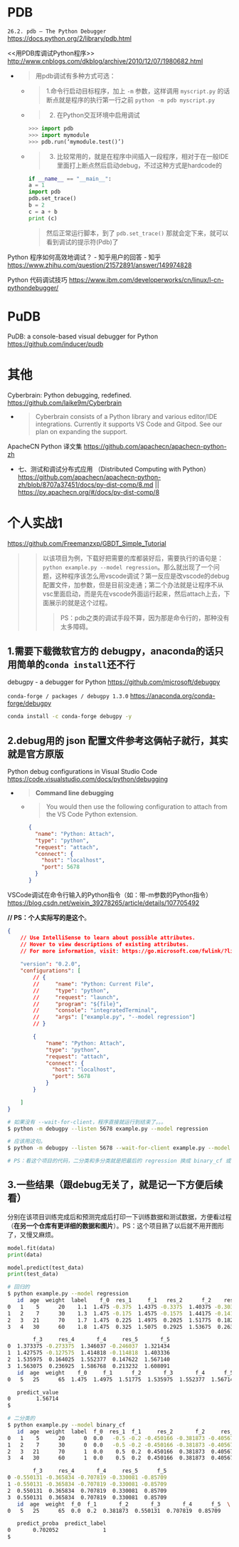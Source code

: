 
# PDB

`26.2. pdb — The Python Debugger` https://docs.python.org/2/library/pdb.html

<<用PDB库调试Python程序>> http://www.cnblogs.com/dkblog/archive/2010/12/07/1980682.html
- > 用pdb调试有多种方式可选：
  * > 1.命令行启动目标程序，加上 `-m` 参数，这样调用 `myscript.py` 的话断点就是程序的执行第一行之前 `python -m pdb myscript.py`
  * > 2. 在Python交互环境中启用调试
    ```py
    >>> import pdb
    >>> import mymodule
    >>> pdb.run(‘mymodule.test()’)
    ```
  * > 3. 比较常用的，就是在程序中间插入一段程序，相对于在一般IDE里面打上断点然后启动debug，不过这种方式是hardcode的
    ```py
    if __name__ == "__main__":
    a = 1
    import pdb
    pdb.set_trace()
    b = 2
    c = a + b
    print (c)
    ```
    > 然后正常运行脚本，到了 `pdb.set_trace()` 那就会定下来，就可以看到调试的提示符(Pdb)了

Python 程序如何高效地调试？ - 知乎用户的回答 - 知乎 https://www.zhihu.com/question/21572891/answer/149974828

Python 代码调试技巧 https://www.ibm.com/developerworks/cn/linux/l-cn-pythondebugger/

# PuDB

PuDB: a console-based visual debugger for Python https://github.com/inducer/pudb

# 其他

Cyberbrain: Python debugging, redefined. https://github.com/laike9m/Cyberbrain
- > Cyberbrain consists of a Python library and various editor/IDE integrations. Currently it supports VS Code and Gitpod. See our plan on expanding the support.

ApacheCN Python 译文集 https://github.com/apachecn/apachecn-python-zh
- 七、测试和调试分布式应用 （Distributed Computing with Python） https://github.com/apachecn/apachecn-python-zh/blob/8707a37451/docs/py-dist-comp/8.md || https://py.apachecn.org/#/docs/py-dist-comp/8

# 个人实战1

https://github.com/Freemanzxp/GBDT_Simple_Tutorial
>> 以该项目为例，下载好把需要的库都装好后，需要执行的语句是： `python example.py --model regression`。那么就出现了一个问题，这种程序该怎么用vscode调试？第一反应是改vscode的debug配置文件，加参数，但是目前没走通；第二个办法就是让程序不从vsc里面启动，而是先在vscode外面运行起来，然后attach上去，下面展示的就是这个过程。
>>> PS：pdb之类的调试手段不算，因为那是命令行的，那种没有太多障碍。

## 1.需要下载微软官方的 debugpy，anaconda的话只用简单的`conda install`还不行

debugpy - a debugger for Python https://github.com/microsoft/debugpy

`conda-forge / packages / debugpy 1.3.0` https://anaconda.org/conda-forge/debugpy
```sh
conda install -c conda-forge debugpy -y
```

## 2.debug用的 json 配置文件参考这俩帖子就行，其实就是官方原版

Python debug configurations in Visual Studio Code https://code.visualstudio.com/docs/python/debugging
- > **Command line debugging**
  * > You would then use the following configuration to attach from the VS Code Python extension.
    ```json
    {
      "name": "Python: Attach",
      "type": "python",
      "request": "attach",
      "connect": {
        "host": "localhost",
        "port": 5678
      }
    }
    ```

VSCode调试在命令行输入的Python指令（如：带-m参数的Python指令） https://blog.csdn.net/weixin_39278265/article/details/107705492

**// PS：个人实际写的是这个**。
```json
{
    // Use IntelliSense to learn about possible attributes.
    // Hover to view descriptions of existing attributes.
    // For more information, visit: https://go.microsoft.com/fwlink/?linkid=830387
    
    "version": "0.2.0",
    "configurations": [
        // {
        //     "name": "Python: Current File",
        //     "type": "python",
        //     "request": "launch",
        //     "program": "${file}",
        //     "console": "integratedTerminal",
        //     "args": ["example.py", "--model regression"]
        // }

        {
            "name": "Python: Attach",
            "type": "python",
            "request": "attach",
            "connect": {
              "host": "localhost",
              "port": 5678
            }
        }

    ]
}
```

```sh
# 如果没有 --wait-for-client，程序直接就运行到结束了。。。
$ python -m debugpy --listen 5678 example.py --model regression

# 应该用这句。
$ python -m debugpy --listen 5678 --wait-for-client example.py --model regression

# PS：看这个项目的代码，二分类和多分类就是把最后的 regression 换成 binary_cf 或 multi_cf 即可。
```

## 3.一些结果（跟debug无关了，就是记一下方便后续看）

分别在该项目训练完成后和预测完成后打印一下训练数据和测试数据，方便看过程（**在另一个仓库有更详细的数据和图片**）。PS：这个项目熟了以后就不用开图形了，又慢又麻烦。
```py
model.fit(data)
print(data)

model.predict(test_data)
print(test_data)
```

```sh
# 回归的
$ python example.py --model regression
   id  age  weight  label    f_0  res_1     f_1   res_2      f_2    res_3  \
0   1    5      20    1.1  1.475 -0.375  1.4375 -0.3375  1.40375 -0.30375   
1   2    7      30    1.3  1.475 -0.175  1.4575 -0.1575  1.44175 -0.14175   
2   3   21      70    1.7  1.475  0.225  1.4975  0.2025  1.51775  0.18225   
3   4   30      60    1.8  1.475  0.325  1.5075  0.2925  1.53675  0.26325   

        f_3     res_4       f_4     res_5       f_5  
0  1.373375 -0.273375  1.346037 -0.246037  1.321434  
1  1.427575 -0.127575  1.414818 -0.114818  1.403336  
2  1.535975  0.164025  1.552377  0.147622  1.567140  
3  1.563075  0.236925  1.586768  0.213232  1.608091  
   id  age  weight    f_0     f_1      f_2       f_3       f_4      f_5  \
0   5   25      65  1.475  1.4975  1.51775  1.535975  1.552377  1.56714   

   predict_value  
0        1.56714  
$ 
```

```sh
# 二分类的
$ python example.py --model binary_cf
   id  age  weight  label  f_0  res_1  f_1     res_2       f_2     res_3  \
0   1    5      20      0  0.0   -0.5 -0.2 -0.450166 -0.381873 -0.405675   
1   2    7      30      0  0.0   -0.5 -0.2 -0.450166 -0.381873 -0.405675   
2   3   21      70      1  0.0    0.5  0.2  0.450166  0.381873  0.405675   
3   4   30      60      1  0.0    0.5  0.2  0.450166  0.381873  0.405675   

        f_3     res_4       f_4     res_5      f_5  
0 -0.550131 -0.365834 -0.707819 -0.330081 -0.85709  
1 -0.550131 -0.365834 -0.707819 -0.330081 -0.85709  
2  0.550131  0.365834  0.707819  0.330081  0.85709  
3  0.550131  0.365834  0.707819  0.330081  0.85709  
   id  age  weight  f_0  f_1       f_2       f_3       f_4      f_5  \
0   5   25      65  0.0  0.2  0.381873  0.550131  0.707819  0.85709   

   predict_proba  predict_label  
0       0.702052              1  
$ 
```
